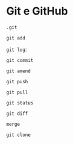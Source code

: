 # Git e GitHub

`.git`

`git add`

`git log`: 

`git commit`

`git amend`

`git push`

`git pull`

`git status`

`git diff`

`merge`

`git clone`





